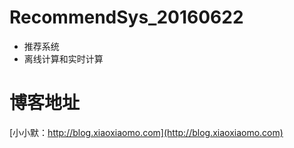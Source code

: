 # RecommendSys_20160622
- 推荐系统
- 离线计算和实时计算

# 博客地址
[小小默：http://blog.xiaoxiaomo.com](http://blog.xiaoxiaomo.com)
